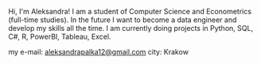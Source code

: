 Hi, I'm Aleksandra!
I am a student of Computer Science and Econometrics (full-time studies). 
In the future I want to become a data engineer and develop my skills all the time.
I am currently doing projects in Python, SQL, C#, R, PowerBI, Tableau, Excel.

my e-mail: aleksandrapalka12@gmail.com
city: Krakow

<!---
axxndr/axxndr is a ✨ special ✨ repository because its `README.md` (this file) appears on your GitHub profile.
You can click the Preview link to take a look at your changes.
--->
